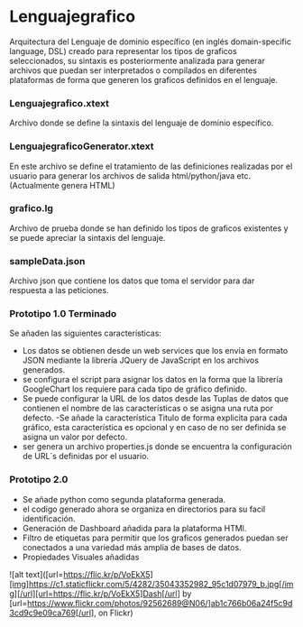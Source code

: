 # Lenguajegrafico

Arquitectura del Lenguaje de dominio específico (en inglés domain-specific language, DSL) creado para representar los tipos de graficos seleccionados, su sintaxis es posteriormente analizada para generar archivos que puedan ser interpretados o compilados en diferentes plataformas de forma que generen los graficos definidos en el lenguaje.

### Lenguajegrafico.xtext
Archivo donde se define la sintaxis del lenguaje de dominio específico. 

### LenguajegraficoGenerator.xtext
En este archivo se define el tratamiento de las definiciones realizadas por el usuario para generar los archivos de salida html/python/java etc. (Actualmente genera HTML)

### grafico.lg
Archivo de prueba donde se han definido los tipos de graficos existentes y se puede apreciar la sintaxis del lenguaje. 

### sampleData.json
Archivo json que contiene los datos que toma el servidor para dar respuesta a las peticiones. 

### Prototipo 1.0 Terminado
Se añaden las siguientes características: 
- Los datos se obtienen desde un web services que los envía en formato JSON mediante la librería JQuery de JavaScript en los archivos generados. 
- se configura el script para asignar los datos en la forma que la librería GoogleChart los requiere para cada tipo de gráfico definido. 
- Se puede configurar la URL de los datos desde las Tuplas de datos que contienen el nombre de las características o se asigna una ruta por defecto. 
-Se añade la característica Titulo de forma explicita para cada gráfico, esta característica es opcional y en caso de no ser definida se asigna un valor por defecto.  
- ser genera un archivo properties.js donde se encuentra la configuración de URL´s definidas por el usuario.

### Prototipo 2.0

- Se añade python como segunda plataforma generada.
- el codigo generado ahora se organiza en directorios para su facil identificación. 
- Generación de Dashboard añadida para la plataforma HTMl.
- Filtro de etiquetas para permitir que los graficos generados puedan ser conectados a una variedad más amplia de bases de datos.
- Propiedades Visuales añadidas


![alt text]([url=https://flic.kr/p/VoEkX5][img]https://c1.staticflickr.com/5/4282/35043352982_95c1d07979_b.jpg[/img][/url][url=https://flic.kr/p/VoEkX5]Dash[/url] by [url=https://www.flickr.com/photos/92562689@N06/]ab1c766b06a24f5c9d3cd9c9e09ca769[/url], on Flickr)

